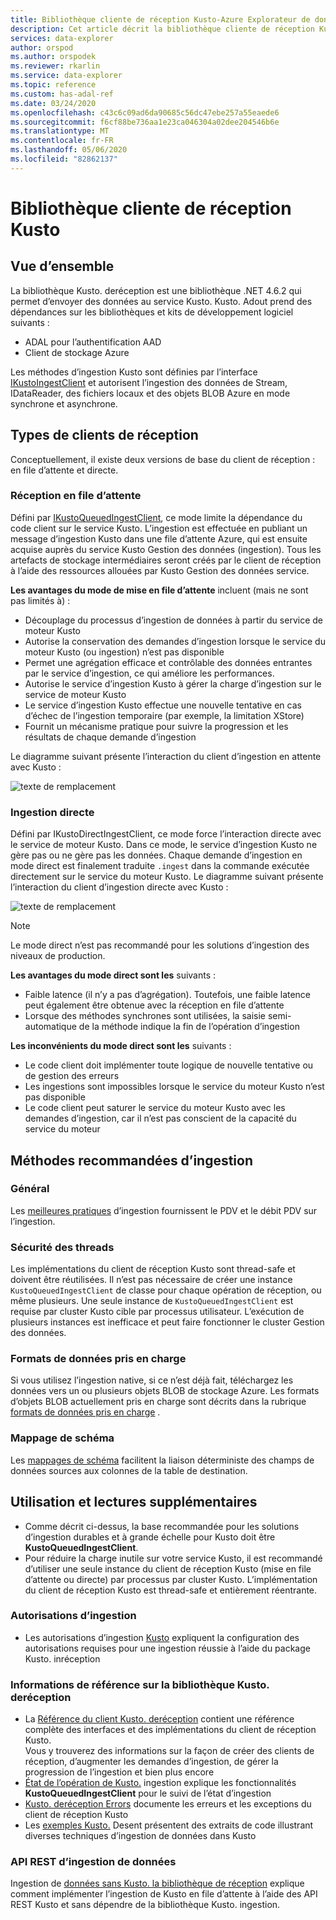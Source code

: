 ```yaml
---
title: Bibliothèque cliente de réception Kusto-Azure Explorateur de données | Microsoft Docs
description: Cet article décrit la bibliothèque cliente de réception Kusto dans Azure Explorateur de données.
services: data-explorer
author: orspod
ms.author: orspodek
ms.reviewer: rkarlin
ms.service: data-explorer
ms.topic: reference
ms.custom: has-adal-ref
ms.date: 03/24/2020
ms.openlocfilehash: c43c6c09ad6da90685c56dc47ebe257a55eaede6
ms.sourcegitcommit: f6cf88be736aa1e23ca046304a02dee204546b6e
ms.translationtype: MT
ms.contentlocale: fr-FR
ms.lasthandoff: 05/06/2020
ms.locfileid: "82862137"
---
```

# <a name="kusto-ingest-client-library"></a>Bibliothèque cliente de réception Kusto

## <a name="overview"></a>Vue d’ensemble
La bibliothèque Kusto. deréception est une bibliothèque .NET 4.6.2 qui permet d’envoyer des données au service Kusto.
Kusto. Adout prend des dépendances sur les bibliothèques et kits de développement logiciel suivants :

* ADAL pour l’authentification AAD
* Client de stockage Azure

Les méthodes d’ingestion Kusto sont définies par l’interface [IKustoIngestClient](kusto-ingest-client-reference.md#interface-ikustoingestclient) et autorisent l’ingestion des données de Stream, IDataReader, des fichiers locaux et des objets BLOB Azure en mode synchrone et asynchrone.

## <a name="ingest-client-flavors"></a>Types de clients de réception
Conceptuellement, il existe deux versions de base du client de réception : en file d’attente et directe.

### <a name="queued-ingestion"></a>Réception en file d’attente
Défini par [IKustoQueuedIngestClient](kusto-ingest-client-reference.md#interface-ikustoqueuedingestclient), ce mode limite la dépendance du code client sur le service Kusto. L’ingestion est effectuée en publiant un message d’ingestion Kusto dans une file d’attente Azure, qui est ensuite acquise auprès du service Kusto Gestion des données (ingestion). Tous les artefacts de stockage intermédiaires seront créés par le client de réception à l’aide des ressources allouées par Kusto Gestion des données service.

**Les avantages du mode de mise en file d’attente** incluent (mais ne sont pas limités à) :

* Découplage du processus d’ingestion de données à partir du service de moteur Kusto
* Autorise la conservation des demandes d’ingestion lorsque le service du moteur Kusto (ou ingestion) n’est pas disponible
* Permet une agrégation efficace et contrôlable des données entrantes par le service d’ingestion, ce qui améliore les performances.
* Autorise le service d’ingestion Kusto à gérer la charge d’ingestion sur le service de moteur Kusto
* Le service d’ingestion Kusto effectue une nouvelle tentative en cas d’échec de l’ingestion temporaire (par exemple, la limitation XStore)
* Fournit un mécanisme pratique pour suivre la progression et les résultats de chaque demande d’ingestion

Le diagramme suivant présente l’interaction du client d’ingestion en attente avec Kusto :

![texte de remplacement](../images/queued-ingest.jpg "en attente-réception")

### <a name="direct-ingestion"></a>Ingestion directe
Défini par IKustoDirectIngestClient, ce mode force l’interaction directe avec le service de moteur Kusto. Dans ce mode, le service d’ingestion Kusto ne gère pas ou ne gère pas les données. Chaque demande d’ingestion en mode direct est finalement traduite `.ingest` dans la commande exécutée directement sur le service du moteur Kusto.
Le diagramme suivant présente l’interaction du client d’ingestion directe avec Kusto :

![texte de remplacement](../images/direct-ingest.jpg "réception directe")

> [!NOTE]
> Le mode direct n’est pas recommandé pour les solutions d’ingestion des niveaux de production.

**Les avantages du mode direct sont les** suivants :

* Faible latence (il n’y a pas d’agrégation). Toutefois, une faible latence peut également être obtenue avec la réception en file d’attente
* Lorsque des méthodes synchrones sont utilisées, la saisie semi-automatique de la méthode indique la fin de l’opération d’ingestion

**Les inconvénients du mode direct sont les** suivants :

* Le code client doit implémenter toute logique de nouvelle tentative ou de gestion des erreurs
* Les ingestions sont impossibles lorsque le service du moteur Kusto n’est pas disponible
* Le code client peut saturer le service du moteur Kusto avec les demandes d’ingestion, car il n’est pas conscient de la capacité du service du moteur

## <a name="ingestion-best-practices"></a>Méthodes recommandées d’ingestion

### <a name="general"></a>Général
Les [meilleures pratiques](kusto-ingest-best-practices.md) d’ingestion fournissent le PDV et le débit PDV sur l’ingestion.

### <a name="thread-safety"></a>Sécurité des threads
Les implémentations du client de réception Kusto sont thread-safe et doivent être réutilisées. Il n’est pas nécessaire de créer une instance `KustoQueuedIngestClient` de classe pour chaque opération de réception, ou même plusieurs. Une seule instance de `KustoQueuedIngestClient` est requise par cluster Kusto cible par processus utilisateur. L’exécution de plusieurs instances est inefficace et peut faire fonctionner le cluster Gestion des données.

### <a name="supported-data-formats"></a>Formats de données pris en charge
Si vous utilisez l’ingestion native, si ce n’est déjà fait, téléchargez les données vers un ou plusieurs objets BLOB de stockage Azure. Les formats d’objets BLOB actuellement pris en charge sont décrits dans la rubrique [formats de données pris en charge](https://docs.microsoft.com/azure/data-explorer/ingestion-supported-formats) .

### <a name="schema-mapping"></a>Mappage de schéma
Les [mappages de schéma](../../management/mappings.md) facilitent la liaison déterministe des champs de données sources aux colonnes de la table de destination.

## <a name="usage-and-further-reading"></a>Utilisation et lectures supplémentaires

* Comme décrit ci-dessus, la base recommandée pour les solutions d’ingestion durables et à grande échelle pour Kusto doit être **KustoQueuedIngestClient**.
* Pour réduire la charge inutile sur votre service Kusto, il est recommandé d’utiliser une seule instance du client de réception Kusto (mise en file d’attente ou directe) par processus par cluster Kusto. L’implémentation du client de réception Kusto est thread-safe et entièrement réentrante.

### <a name="ingestion-permissions"></a>Autorisations d’ingestion
* Les autorisations d’ingestion [Kusto](kusto-ingest-client-permissions.md) expliquent la configuration des autorisations requises pour une ingestion réussie à l’aide du package Kusto. inréception

### <a name="kustoingest-library-reference"></a>Informations de référence sur la bibliothèque Kusto. deréception
* La [Référence du client Kusto. deréception](kusto-ingest-client-reference.md) contient une référence complète des interfaces et des implémentations du client de réception Kusto.<BR>Vous y trouverez des informations sur la façon de créer des clients de réception, d’augmenter les demandes d’ingestion, de gérer la progression de l’ingestion et bien plus encore
* [État de l’opération de Kusto.](kusto-ingest-client-status.md) ingestion explique les fonctionnalités **KustoQueuedIngestClient** pour le suivi de l’état d’ingestion
* [Kusto. deréception Errors](kusto-ingest-client-errors.md) documente les erreurs et les exceptions du client de réception Kusto
* Les [exemples Kusto.](kusto-ingest-client-examples.md) Desent présentent des extraits de code illustrant diverses techniques d’ingestion de données dans Kusto

### <a name="data-ingestion-rest-apis"></a>API REST d’ingestion de données
Ingestion de [données sans Kusto. la bibliothèque de réception](kusto-ingest-client-rest.md) explique comment implémenter l’ingestion de Kusto en file d’attente à l’aide des API REST Kusto et sans dépendre de la bibliothèque Kusto. ingestion.
